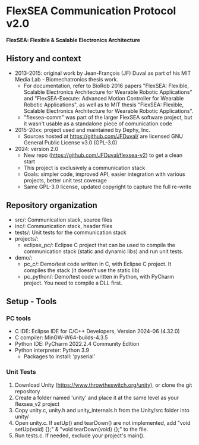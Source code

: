 # FlexSEA Communication Protocol v2.0

**FlexSEA: Flexible & Scalable Electronics Architecture**

## History and context

- 2013-2015: original work by Jean-François (JF) Duval as part of his MIT Media Lab - Biomechatronics thesis work.
  - For documentation, refer to BioRob 2016 papers "FlexSEA: Flexible, Scalable Electronics Architecture for Wearable Robotic Applications" and "FlexSEA-Execute: Advanced Motion Controller for Wearable Robotic Applications", as well as to MIT thesis "FlexSEA: Flexible, Scalable Electronics Architecture for Wearable Robotic Applications".
  - "flexsea-comm" was part of the larger FlexSEA software project, but it wasn't usable as a standalone piece of comunication code
- 2015-20xx: project used and maintained by Dephy, Inc.
  - Sources hosted at https://github.com/JFDuval/ are licensed GNU General Public License v3.0 (GPL-3.0)
- 2024: version 2.0
  - New repo (https://github.com/JFDuval/flexsea-v2) to get a clean start
  - This project is exclusively a communication stack
  - Goals: simpler code, improved API, easier integration with various projects, better unit test coverage
  - Same GPL-3.0 license, updated copyright to capture the full re-write

## Repository organization

- src/: Communication stack, source files
- inc/: Communication stack, header files
- tests/: Unit tests for the communication stack
- projects/:
  - eclipse_pc/: Eclipse C project that can be used to compile the communication stack (static and dynamic libs) and run unit tests.
- demo/:
  - pc_c/: Demo/test code written in C, with Eclipse C project. It compiles the stack (it doesn't use the static lib)
  - pc_python/: Demo/test code written in Python, with PyCharm project. You need to compile a DLL first.

## Setup - Tools

### PC tools

- C IDE: Eclipse IDE for C/C++ Developers, Version 2024-06 (4.32.0)
- C compiler: MinGW-W64-builds-4.3.5
- Python IDE: PyCharm 2022.2.4 Community Edition
- Python interpreter: Python 3.9
  - Packages to install: 'pyserial'

### Unit Tests

1. Download Unity (https://www.throwtheswitch.org/unity), or clone the git repository
1. Create a folder named 'unity' and place it at the same level as your flexsea_v2 project
1. Copy unity.c, unity.h and unity_internals.h from the Unity/src folder into unity/ 
1. Open unity.c. If setUp() and tearDown() are not implemented, add "void setUp(void) {};" & "void tearDown(void) {};" to the file.
1. Run tests.c. If needed, exclude your project's main().
